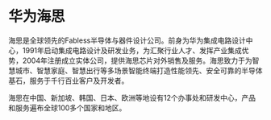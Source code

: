 # 华为海思

海思是全球领先的Fabless半导体与器件设计公司。前身为华为集成电路设计中心，1991年启动集成电路设计及研发业务，为汇聚行业人才、发挥产业集成优势，2004年注册成立实体公司，提供海思芯片对外销售及服务。海思致力于为智慧城市、智慧家庭、智慧出行等多场景智能终端打造性能领先、安全可靠的半导体基石，服务于千行百业客户及开发者。

海思在中国、新加坡、韩国、日本、欧洲等地设有12个办事处和研发中心，产品和服务遍布全球100多个国家和地区。
